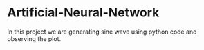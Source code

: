 # Artificial-Neural-Network
In this project we are generating sine wave using python code and observing the plot.

